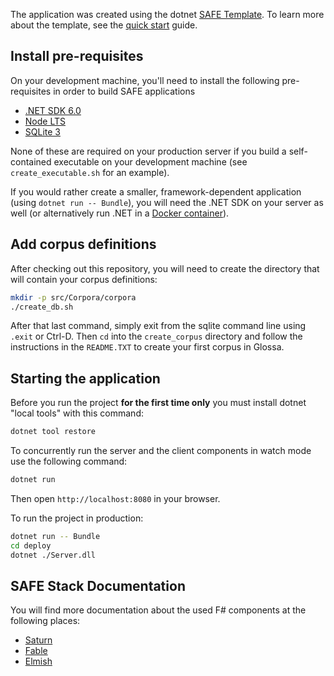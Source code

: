 The application was created using the dotnet [SAFE Template](https://safe-stack.github.io/docs/template-overview/). To learn more about the template, see the [quick start](https://safe-stack.github.io/docs/quickstart/) guide.

## Install pre-requisites

On your development machine, you'll need to install the following pre-requisites in order to build SAFE applications

* [.NET SDK 6.0](https://www.microsoft.com/net/download)
* [Node LTS](https://nodejs.org/en/download/)
* [SQLite 3](https://www.sqlite.org/index.html)

None of these are required on your production server if you build a self-contained executable on your development machine (see `create_executable.sh` for an example).

If you would rather create a smaller, framework-dependent application (using `dotnet run -- Bundle`), you will need the .NET SDK on your server as well (or alternatively run .NET in a [Docker container](https://hub.docker.com/_/microsoft-dotnet)).

## Add corpus definitions

After checking out this repository, you will need to create the directory that will contain your corpus definitions:

```bash
mkdir -p src/Corpora/corpora
./create_db.sh
```
After that last command, simply exit from the sqlite command line using `.exit` or Ctrl-D. Then `cd` into the `create_corpus` directory and follow the instructions in the `README.TXT` to create your first corpus in Glossa.

## Starting the application

Before you run the project **for the first time only** you must install dotnet "local tools" with this command:

```bash
dotnet tool restore
```

To concurrently run the server and the client components in watch mode use the following command:

```bash
dotnet run
```

Then open `http://localhost:8080` in your browser.

To run the project in production:

```bash
dotnet run -- Bundle
cd deploy
dotnet ./Server.dll
```

## SAFE Stack Documentation

You will find more documentation about the used F# components at the following places:

* [Saturn](https://saturnframework.org)
* [Fable](https://fable.io/docs/)
* [Elmish](https://elmish.github.io/elmish/)